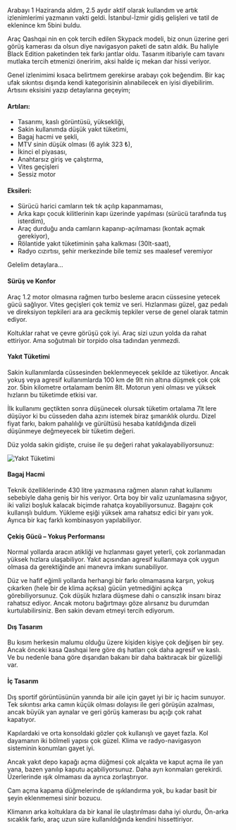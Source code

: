 ﻿Arabayı 1 Haziranda aldım, 2.5 aydır aktif olarak kullandım ve artık izlenimlerimi yazmanın vakti geldi. İstanbul-İzmir gidiş gelişleri ve tatil de eklenince km 5bini buldu.

Araç Qashqai nin en çok tercih edilen Skypack modeli, biz onun üzerine geri görüş kamerası da olsun diye navigasyon paketi de satın aldık. Bu haliyle Black Edition paketinden tek farkı jantlar oldu. Tasarım itibariyle cam tavanı mutlaka tercih etmenizi öneririm, aksi halde iç mekan dar hissi veriyor.

Genel izlenimimi kısaca belirtmem gerekirse arabayı çok beğendim. Bir kaç ufak sıkıntısı dışında kendi kategorisinin alınabilecek en iyisi diyebilirim.
Artısını eksisini yazıp detaylarına geçeyim;

#### Artıları:

* Tasarımı, kaslı görüntüsü, yüksekliği,
* Sakin kullanımda düşük yakıt tüketimi,
* Bagaj hacmi ve şekli,
* MTV sinin düşük olması (6 aylık 323 ₺),
* İkinci el piyasası,
* Anahtarsız giriş ve çalıştırma,
* Vites geçişleri
* Sessiz motor

#### Eksileri:

* Sürücü harici camların tek tık açılıp kapanmaması,
* Arka kapı çocuk kilitlerinin kapı üzerinde yapılması (sürücü tarafında tuş isterdim),
* Araç durduğu anda camların kapanıp-açılmaması (kontak açmak gerekiyor),
* Rölantide yakıt tüketiminin şaha kalkması (30lt-saat),
* Radyo cızırtısı, şehir merkezinde bile temiz ses maalesef veremiyor

Gelelim detaylara…

#### Sürüş ve Konfor

Araç 1.2 motor olmasına rağmen turbo besleme aracın cüssesine yetecek gücü sağlıyor. Vites geçişleri çok temiz ve seri. Hızlanması güzel, gaz pedalı ve direksiyon tepkileri ara ara gecikmiş tepkiler verse de genel olarak tatmin ediyor.

Koltuklar rahat ve çevre görüşü çok iyi. Araç sizi uzun yolda da rahat ettiriyor. Ama soğutmalı bir torpido olsa tadından yenmezdi.

#### Yakıt Tüketimi

Sakin kullanımlarda cüssesinden beklenmeyecek şekilde az tüketiyor. Ancak yokuş veya agresif kullanımlarda 100 km de 9lt nin altına düşmek çok çok zor. 5bin kilometre ortalamam benim 8lt. Motorun yeni olması ve yüksek hızların bu tüketimde etkisi var.

İlk kullanımı geçtikten sonra düşünecek olursak tüketim ortalama 7lt lere düşüyor ki bu cüsseden daha azını istemek biraz şımarıklık olurdu. Dizel fiyat farkı, bakım pahalılığı ve gürültüsü hesaba katıldığında dizeli düşünmeye değmeyecek bir tüketim değeri.

Düz yolda sakin gidişte, cruise ile şu değeri rahat yakalayabiliyorsunuz:

<p class="text-center"><img class="img-fluid" title="Yakıt Tüketimi" src="http://blog.asozyurt.com/img/consumption.jpg" /></p>

#### Bagaj Hacmi

Teknik özelliklerinde 430 litre yazmasına rağmen alanın rahat kullanımı sebebiyle daha geniş bir his veriyor. Orta boy bir valiz uzunlamasına sığıyor, iki valizi boşluk kalacak biçimde rahatça koyabiliyorsunuz. Bagajını çok kullanışlı buldum. Yükleme eşiği yüksek ama rahatsız edici bir yanı yok. Ayrıca bir kaç farklı kombinasyon yapılabiliyor.

#### Çekiş Gücü – Yokuş Performansı

Normal yollarda aracın atikliği ve hızlanması gayet yeterli, çok zorlanmadan yüksek hızlara ulaşabiliyor. Yakıt açısından agresif kullanmaya çok uygun olmasa da gerektiğinde ani manevra imkanı sunabiliyor.

Düz ve hafif eğimli yollarda herhangi bir farkı olmamasına karşın, yokuş çıkarken (hele bir de klima açıksa) gücün yetmediğini açıkça görebiliyorsunuz. Çok düşük hızlara düşmese dahi o cansızlık insanı biraz rahatsız ediyor. Ancak motoru bağırtmayı göze alırsanız bu durumdan kurtulabilirsiniz. Ben sakin devam etmeyi tercih ediyorum.

#### Dış Tasarım

Bu kısım herkesin malumu olduğu üzere kişiden kişiye çok değişen bir şey. Ancak önceki kasa Qashqai lere göre dış hatları çok daha agresif ve kaslı. Ve bu nedenle bana göre dışarıdan bakanı bir daha baktıracak bir güzelliği var.

#### İç Tasarım

Dış sportif görüntüsünün yanında bir aile için gayet iyi bir iç hacim sunuyor. Tek sıkıntısı arka camın küçük olması dolayısı ile geri görüşün azalması, ancak büyük yan aynalar ve geri görüş kamerası bu açığı çok rahat kapatıyor.

Kapılardaki ve orta konsoldaki gözler çok kullanışlı ve gayet fazla. Kol dayamanın iki bölmeli yapısı çok güzel. Klima ve radyo-navigasyon sisteminin konumları gayet iyi.

Ancak yakıt depo kapağı açma düğmesi çok alçakta ve kaput açma ile yan yana, bazen yanılıp kaputu açabiliyorsunuz. Daha ayrı konmaları gerekirdi. Üzerlerinde ışık olmaması da ayrıca zorlaştırıyor.

Cam açma kapama düğmelerinde de ışıklandırma yok, bu kadar basit bir şeyin eklenmemesi sinir bozucu.

Klimanın arka koltuklara da bir kanal ile ulaştırılması daha iyi olurdu, Ön-arka sıcaklık farkı, araç uzun süre kullanıldığında kendini hissettiriyor.
